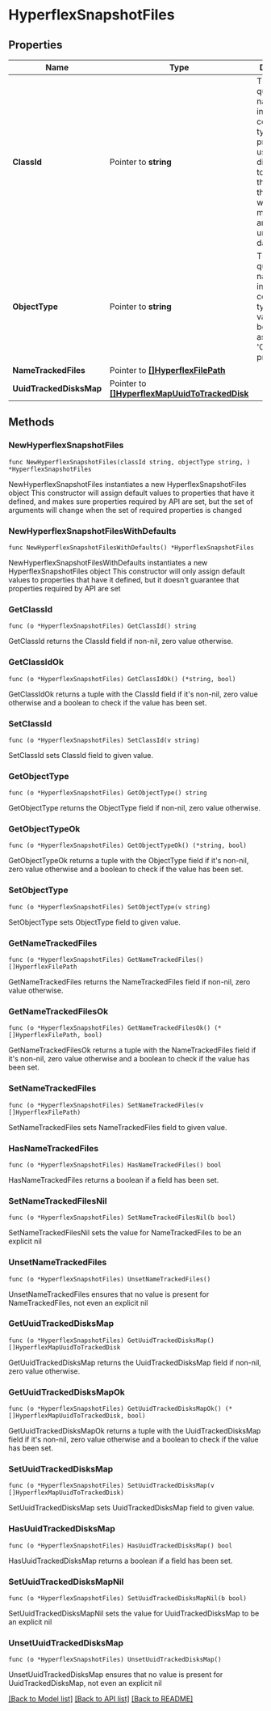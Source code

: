 # HyperflexSnapshotFiles

## Properties

Name | Type | Description | Notes
------------ | ------------- | ------------- | -------------
**ClassId** | Pointer to **string** | The fully-qualified name of the instantiated, concrete type. This property is used as a discriminator to identify the type of the payload when marshaling and unmarshaling data. | [default to "hyperflex.SnapshotFiles"]
**ObjectType** | Pointer to **string** | The fully-qualified name of the instantiated, concrete type. The value should be the same as the &#39;ClassId&#39; property. | [default to "hyperflex.SnapshotFiles"]
**NameTrackedFiles** | Pointer to [**[]HyperflexFilePath**](HyperflexFilePath.md) |  | [optional] 
**UuidTrackedDisksMap** | Pointer to [**[]HyperflexMapUuidToTrackedDisk**](HyperflexMapUuidToTrackedDisk.md) |  | [optional] 

## Methods

### NewHyperflexSnapshotFiles

`func NewHyperflexSnapshotFiles(classId string, objectType string, ) *HyperflexSnapshotFiles`

NewHyperflexSnapshotFiles instantiates a new HyperflexSnapshotFiles object
This constructor will assign default values to properties that have it defined,
and makes sure properties required by API are set, but the set of arguments
will change when the set of required properties is changed

### NewHyperflexSnapshotFilesWithDefaults

`func NewHyperflexSnapshotFilesWithDefaults() *HyperflexSnapshotFiles`

NewHyperflexSnapshotFilesWithDefaults instantiates a new HyperflexSnapshotFiles object
This constructor will only assign default values to properties that have it defined,
but it doesn't guarantee that properties required by API are set

### GetClassId

`func (o *HyperflexSnapshotFiles) GetClassId() string`

GetClassId returns the ClassId field if non-nil, zero value otherwise.

### GetClassIdOk

`func (o *HyperflexSnapshotFiles) GetClassIdOk() (*string, bool)`

GetClassIdOk returns a tuple with the ClassId field if it's non-nil, zero value otherwise
and a boolean to check if the value has been set.

### SetClassId

`func (o *HyperflexSnapshotFiles) SetClassId(v string)`

SetClassId sets ClassId field to given value.


### GetObjectType

`func (o *HyperflexSnapshotFiles) GetObjectType() string`

GetObjectType returns the ObjectType field if non-nil, zero value otherwise.

### GetObjectTypeOk

`func (o *HyperflexSnapshotFiles) GetObjectTypeOk() (*string, bool)`

GetObjectTypeOk returns a tuple with the ObjectType field if it's non-nil, zero value otherwise
and a boolean to check if the value has been set.

### SetObjectType

`func (o *HyperflexSnapshotFiles) SetObjectType(v string)`

SetObjectType sets ObjectType field to given value.


### GetNameTrackedFiles

`func (o *HyperflexSnapshotFiles) GetNameTrackedFiles() []HyperflexFilePath`

GetNameTrackedFiles returns the NameTrackedFiles field if non-nil, zero value otherwise.

### GetNameTrackedFilesOk

`func (o *HyperflexSnapshotFiles) GetNameTrackedFilesOk() (*[]HyperflexFilePath, bool)`

GetNameTrackedFilesOk returns a tuple with the NameTrackedFiles field if it's non-nil, zero value otherwise
and a boolean to check if the value has been set.

### SetNameTrackedFiles

`func (o *HyperflexSnapshotFiles) SetNameTrackedFiles(v []HyperflexFilePath)`

SetNameTrackedFiles sets NameTrackedFiles field to given value.

### HasNameTrackedFiles

`func (o *HyperflexSnapshotFiles) HasNameTrackedFiles() bool`

HasNameTrackedFiles returns a boolean if a field has been set.

### SetNameTrackedFilesNil

`func (o *HyperflexSnapshotFiles) SetNameTrackedFilesNil(b bool)`

 SetNameTrackedFilesNil sets the value for NameTrackedFiles to be an explicit nil

### UnsetNameTrackedFiles
`func (o *HyperflexSnapshotFiles) UnsetNameTrackedFiles()`

UnsetNameTrackedFiles ensures that no value is present for NameTrackedFiles, not even an explicit nil
### GetUuidTrackedDisksMap

`func (o *HyperflexSnapshotFiles) GetUuidTrackedDisksMap() []HyperflexMapUuidToTrackedDisk`

GetUuidTrackedDisksMap returns the UuidTrackedDisksMap field if non-nil, zero value otherwise.

### GetUuidTrackedDisksMapOk

`func (o *HyperflexSnapshotFiles) GetUuidTrackedDisksMapOk() (*[]HyperflexMapUuidToTrackedDisk, bool)`

GetUuidTrackedDisksMapOk returns a tuple with the UuidTrackedDisksMap field if it's non-nil, zero value otherwise
and a boolean to check if the value has been set.

### SetUuidTrackedDisksMap

`func (o *HyperflexSnapshotFiles) SetUuidTrackedDisksMap(v []HyperflexMapUuidToTrackedDisk)`

SetUuidTrackedDisksMap sets UuidTrackedDisksMap field to given value.

### HasUuidTrackedDisksMap

`func (o *HyperflexSnapshotFiles) HasUuidTrackedDisksMap() bool`

HasUuidTrackedDisksMap returns a boolean if a field has been set.

### SetUuidTrackedDisksMapNil

`func (o *HyperflexSnapshotFiles) SetUuidTrackedDisksMapNil(b bool)`

 SetUuidTrackedDisksMapNil sets the value for UuidTrackedDisksMap to be an explicit nil

### UnsetUuidTrackedDisksMap
`func (o *HyperflexSnapshotFiles) UnsetUuidTrackedDisksMap()`

UnsetUuidTrackedDisksMap ensures that no value is present for UuidTrackedDisksMap, not even an explicit nil

[[Back to Model list]](../README.md#documentation-for-models) [[Back to API list]](../README.md#documentation-for-api-endpoints) [[Back to README]](../README.md)


